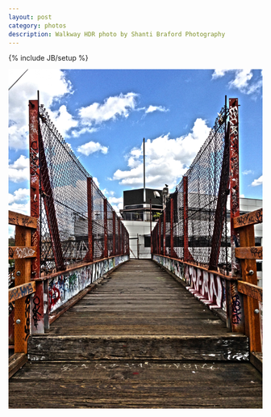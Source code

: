 ```yaml
---
layout: post
category: photos
description: Walkway HDR photo by Shanti Braford Photography
---
```

{% include JB/setup %}

<a href="/photos/high_dynamic_range/walkway_hdr.jpg" title="Walkway HDR"><img src="/photos/high_dynamic_range/walkway_hdr.jpg" alt="Walkway HDR" /></a>

